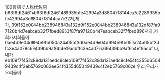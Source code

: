 100言語で人称代名詞b63f6df24614b63f6df2461489935bfe42994a3d88047f8144ca7c2289935bfe42994a3d88047f8144ca7c22저,제가,&nbsp;39f152e0044bb238946843a132d9f152e0044bb238946843a132df87fa97120b4d7eabceb32f7fbed8963f87fa97120b4d7eabceb32f7fbed896저히,저희가저희들이0ae4d9e04d994e9fb050a24a05bf3d0ae4d9e04d994e9fb050a24a05bf3dfc3e4a079c69439bb9af6b4ef9acbffc3e4a079c69439bb9af6b4ef9acbf
나,내가
eb109f7f452c89da131aedc9cfeb109f7f452c89da131aedc9cfe54f4355d65049439c4f2eb5769c062ee54f4355d65049439c4f2eb5769c062e
우리,우리가우리들이